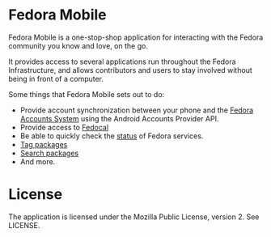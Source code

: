 # Fedora Mobile

Fedora Mobile is a one-stop-shop application for interacting with the Fedora
community you know and love, on the go.

It provides access to several applications run throughout the Fedora
Infrastructure, and allows contributors and users to stay involved without
being in front of a computer.

Some things that Fedora Mobile sets out to do:

- Provide account synchronization between your phone and the
  [Fedora Accounts System](https://admin.fedoraproject.org/accounts/) using the
  Android Accounts Provider API.
- Provide access to [Fedocal](https://apps.fedoraproject.org/calendar/)
- Be able to quickly check the [status](http://status.fedoraproject.org/) of
  Fedora services.
- [Tag packages](https://apps.fedoraproject.org/tagger/)
- [Search packages](https://apps.fedoraproject.org/packages/)
- And more.

# License

The application is licensed under the Mozilla Public License, version 2.
See LICENSE.
